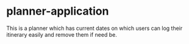 # planner-application
This is a planner which has current dates  on which users can log their itinerary easily and remove them if need be.
